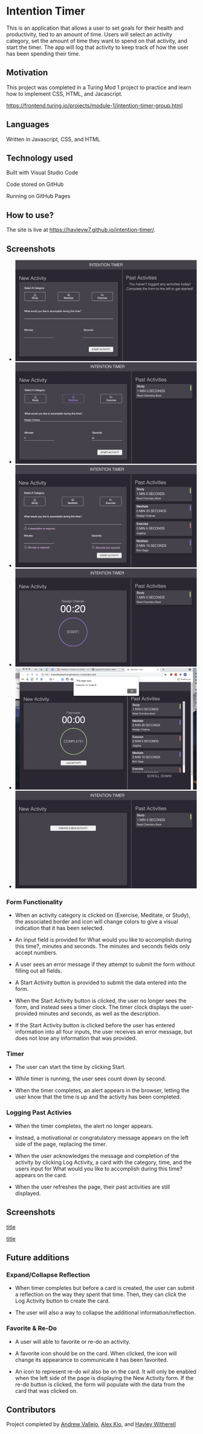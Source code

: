 # Intention Timer

This is an application that allows a user to set goals for their health and productivity, tied to an amount of time. Users will select an activity category, set the amount of time they want to spend on that activity, and start the timer. The app will log that activity to keep track of how the user has been spending their time.

## Motivation

This project was completed in a Turing Mod 1 project to practice and learn how to implement CSS, HTML, and Jacascript.

https://frontend.turing.io/projects/module-1/intention-timer-group.html

## Languages

Written in Javascript, CSS, and HTML

## Technology used

Built with Visual Studio Code

Code stored on GitHub

Running on GitHub Pages

## How to use?

The site is live at https://hayleyw7.github.io/intention-timer/.

## Screenshots

* ![On Load](/assets/screenshots/on-load.png)
* ![Entering Text](/assets/screenshots/entering-text.png)
* ![Input Errors](/assets/screenshots/input-errors.png)
* ![Timer](/assets/screenshots/timer.png)
* ![Congrats Alert](/assets/screenshots/congrats-alert.png)
* ![Create New Activity](/assets/screenshots/create-new-activity.png)

### Form Functionality

* When an activity category is clicked on (Exercise, Meditate, or Study), the associated border and icon will change colors to give a visual indication that it has been selected.

* An input field is provided for What would you like to accomplish during this time?, minutes and seconds. The minutes and seconds fields only accept numbers.

* A user sees an error message if they attempt to submit the form without filling out all fields.

* A Start Activity button is provided to submit the data entered into the form.

* When the Start Activity button is clicked, the user no longer sees the form, and instead sees a timer clock. The timer clock displays the user-provided minutes and seconds, as well as the description.

* If the Start Activity button is clicked before the user has entered information into all four inputs, the user receives an error message, but does not lose any information that was provided.

### Timer

* The user can start the time by clicking Start.

* While timer is running, the user sees count down by second.

* When the timer completes, an alert appears in the browser, letting the user know that the time is up and the activity has been completed.

### Logging Past Activies

* When the timer completes, the alert no longer appears.

* Instead, a motivational or congratulatory message appears on the left side of the page, replacing the timer.

* When the user acknowledges the message and completion of the activity by clicking Log Activity, a card with the category, time, and the users input for What would you like to accomplish during this time? appears on the card.

* When the user refreshes the page, their past activities are still displayed.

## Screenshots

[title](url)

[title](url)

## Future additions

### Expand/Collapse Reflection

* When timer completes but before a card is created, the user can submit a reflection on the way they spent that time. Then, they can click the Log Activity button to create the card.

* The user will also a way to collapse the additional information/reflection.

### Favorite & Re-Do

* A user will able to favorite or re-do an activity.

* A favorite icon should be on the card. When clicked, the icon will change its appearance to communicate it has been favorited.

* An icon to represent re-do wil also be on the card. It will only be enabled when the left side of the page is displaying the New Activity form. If the re-do button is clicked, the form will populate with the data from the card that was clicked on.

## Contributors

Project completed by [Andrew Vallejo](https://github.com/andrewvallejo), [Alex Kio](https://github.com/alexmkio), and [Hayley Witherell](https://github.com/hayleyw7)